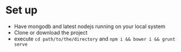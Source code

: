 # Set up
  - Have mongodb and latest nodejs running on your local system
  - Clone or download the project
  - execute `cd path/to/the/directory` and `npm i && bower i && grunt serve`
  
